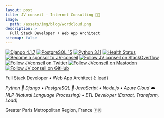 ```yaml
---
layout: post
title: JV conseil – Internet Consulting 👨‍💻
image:
  path: /assets/img/blog/wordcloud.png
description: >
  Full Stack Developer • Web App Architect
sitemap: false
---
```


[![Django 4.1.7](https://img.shields.io/badge/Django-4-green)][Django]
[![PostgreSQL 15](https://img.shields.io/badge/PostgreSQL-15-green.svg)][PostgreSQL]
[![Python 3.11](https://img.shields.io/badge/Python-3.11-green)][Python]
[![Health Status](https://img.shields.io/website?down_color=red&down_message=down&label=www&up_color=green&up_message=up&url=https%3A%2F%2Fwww.jv-conseil.net%2F)](https://www.jv-conseil.net)
[![Become a sponsor to JV-conseil](https://img.shields.io/static/v1?label=Sponsor&message=%E2%9D%A4&logo=GitHub&color=%23fe8e86)](https://github.com/sponsors/JV-conseil "Become a sponsor to JV-conseil")
[![Follow JV conseil on StackOverflow](https://img.shields.io/stackexchange/stackoverflow/r/2477854)](https://stackoverflow.com/users/2477854/jv-conseil "Follow JV conseil on StackOverflow")
[![Follow JVconseil on Twitter](https://img.shields.io/twitter/follow/JVconseil.svg?style=social&logo=twitter)](https://twitter.com/JVconseil "Follow JVconseil on Twitter")
[![Follow JVconseil on Mastodon](https://img.shields.io/mastodon/follow/109896584320509054?domain=https%3A%2F%2Ffosstodon.org)](https://fosstodon.org/@JVconseil "Follow JVconseil@fosstodon.org on Mastodon")
[![Follow JV conseil on GitHub](https://img.shields.io/github/followers/JV-conseil?label=JV-conseil&style=social)](https://github.com/JV-conseil "Follow JV-conseil on GitHub")

Full Stack Developer • Web App Architect
{:.lead}

_Python 🐍 Django • PostgreSQL 🐘 JavaScript • Node.js • Azure Cloud ☁️ NLP (Natural Language Processing) • ETL Developer (Extract, Transform, Load)_

Greater Paris Metropolitan Region, France 🇫🇷

<!--

**Here are some ideas to get you started:**

🙋‍♀️ A short introduction - what is your organization all about?
🌈 Contribution guidelines - how can the community get involved?
👩‍💻 Useful resources - where can the community find your docs? Is there anything else the community should know?
🍿 Fun facts - what does your team eat for breakfast?
🧙 Remember, you can do mighty things with the power of [Markdown](https://docs.github.com/github/writing-on-github/getting-started-with-writing-and-formatting-on-github/basic-writing-and-formatting-syntax)

<p><a href="http://www.jv-conseil.net" target="_blank"><img src="https://user-images.githubusercontent.com/8126807/183259498-fc8aa360-60ed-4579-ad2b-168c5a1adc37.svg" width="500px" alt="JV CONSEIL – INTERNET CONSULTING • 2 rue de la Grande Pièce, 78860 Saint Nom-la-Bretèche, France • +33.134621723 • contact@jv-conseil.net"></a></p>

<p><a href="http://www.jv-conseil.net" target="_blank"><img alt="JV CONSEIL – INTERNET CONSULTING • 2 rue de la Grande Pièce, 78860 Saint Nom-la-Bretèche, France • +33.134621723 • contact@jv-conseil.net" src="https://sites.google.com/a/jv-conseil.net/fr/logos/JV-conseil-Internet-Consulting-www.jv-conseil.net-signature-907f14-2480x205-72dpi.svg?width=500" width="500"></a></p>

<p><a href="http://www.jv-conseil.net" target="_blank"><img alt="JV CONSEIL – INTERNET CONSULTING • 2 rue de la Grande Pièce, 78860 Saint Nom-la-Bretèche, France • +33.134621723 • contact@jv-conseil.net" src="https://cdn.jv-conseil.net/_/JV-conseil-Internet-Consulting-www.jv-conseil.net-signature-907f14-2480x205-72dpi.svg" width="500"></a></p>

<p><a href="http://www.jv-conseil.net" target="_blank"><img alt="JV CONSEIL – INTERNET CONSULTING • 2 rue de la Grande Pièce, 78860 Saint Nom-la-Bretèche, France • +33.134621723 • contact@jv-conseil.net" src="https://user-images.githubusercontent.com/8126807/184917005-42e9ba53-67fd-4fbc-a3ec-2c4212645907.png" width="500"></a></p>
-->

<!-- links -->

[Django]: https://docs.djangoproject.com/en/4.0/releases/4.1.7/
[PostgreSQL]: https://www.postgresql.org/docs/15/
[Python]: https://www.python.org/downloads/release/python-3112/
